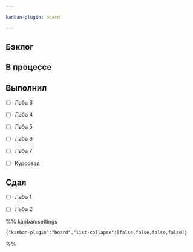 ```yaml
---

kanban-plugin: board

---
```


## Бэклог



## В процессе



## Выполнил

- [ ] Лаба 3
- [ ] Лаба 4
- [ ] Лаба 5
- [ ] Лаба 6
- [ ] Лаба 7
- [ ] Курсовая


## Сдал

- [ ] Лаба 1
- [ ] Лаба 2




%% kanban:settings
```
{"kanban-plugin":"board","list-collapse":[false,false,false,false]}
```
%%